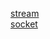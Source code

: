 


[stream](http://zhenhua-lee.github.io/nodejs/stream.html)  
[socket](http://zhenhua-lee.github.io/node/socket.html)  


